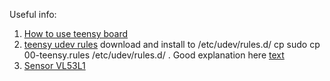 Useful info:
 1. [How to use teensy board](https://docs.platformio.org/en/latest/platforms/teensy.html)
 2. [teensy udev rules](https://www.pjrc.com/teensy/00-teensy.rules) download and install to /etc/udev/rules.d/
    cp sudo cp 00-teensy.rules /etc/udev/rules.d/ . Good explanation here [text](https://www.pjrc.com/teensy/td_download.html)
 3. [Sensor VL53L1](https://www.st.com/en/imaging-and-photonics-solutions/vl53l1x.html)
